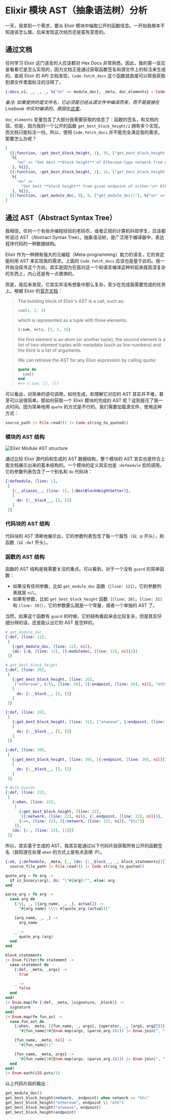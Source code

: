 # Elixir 模块 AST（抽象语法树）分析

一天，我拿到一个需求，要从 Elixir 模块中抽取公开的函数信息。一开始我根本不知道该怎么做。后来发现这次经历还是蛮有意思的。

## 通过文档

任何学习 Elixir 这门语言的人应该都对 Hex Docs 非常熟悉。因此，我的第一反应是看看它是怎么实现的，因为文档正是通过获取函数签名和源文件上的标注来生成的。查阅 Elixir 的 API 文档发现，`Code.fetch_docs` 这个函数就直接可以帮我获取到源文件里面标注的注释了。

```elixir
{:docs_v1, _, _, _, %{"en" => module_doc}, _meta, doc_elements} = Code.fetch_docs(module_or_path)
```

_备注: 如果提供的是文件名，它必须是已经从源文件中编译而来，而不是直接在 Livebook 中实时编译的。原因在[这里](https://elixirforum.com/t/what-is-the-module-name-compiled-in-livebook/49968/2?u=thinkingincrowd)。_

`doc_elements` 变量包含了大部分我需要获取的信息了：函数的签名，和文档内容。但是，因为我的一个公开的函数 `get_best_block_height/2` 拥有多个实现，而文档只能标注一份。所以，使用 `Code.fetch_docs` 并不能完全满足我的需求。那要怎么办呢？

```elixir
[
  {{:function, :get_best_block_height, 1}, 35, ["get_best_block_height(endpoint)"],
   %{
     "en" => "Get best **block height** of Ethereum-type network from given endpoint\n"
   }, %{}},
  {{:function, :get_best_block_height, 2}, 14, ["get_best_block_height(network, endpoint)"],
   %{
     "en" =>
       "Get best **block height** from given endpoint of either:\n* Ethereum\n* Arweave\n\nNot implemented for BTC yet\n"
   }, %{}},
  {{:function, :get_module_doc, 0}, 9, ["get_module_doc()"], %{"en" => "Get module doc\n"}, %{}}
]
```

## 通过 AST（Abstract Syntax Tree）

我相信，任何一个有些许编程经验的老码农，或者正规的计算机科班学生，应该都听说过 AST（Abstract Syntax Tree）。抽象语法树，是广泛用于编译器中，表达程序代码的一种数据结构。

Elixir 作为一种拥有强大的元编程（Meta-programming）能力的语言，它的肯定能利用 AST 来实现我的需求。上面的 `Code.fetch_docs` 应该也是基于此的。我一开始没探寻这个方向，其实是因为在面对这一个和语言编译这种听起来就高深复杂的东西上，内心还是有一点畏惧的。

但是，我后来发现，它其实并没有想象中那么复杂，至少在完成我需要完成的任务上。根据 Elixir 的[官方文档](https://hexdocs.pm/elixir/syntax-reference.html#the-elixir-ast)：

> The building block of Elixir's AST is a call, such as:
> 
> ```elixir
> sum(1, 2, 3)
> ```
> 
> which is represented as a tuple with three elements:
> 
> ```elixir
> {:sum, meta, [1, 2, 3]}
> ```
> 
> the first element is an atom (or another tuple), the second element is a list of two-element tuples with metadata (such as line numbers) and the third is a list of arguments.
> 
> We can retrieve the AST for any Elixir expression by calling quote:
> 
> ```elixir
> quote do
>   sum()
> end
> #=> {:sum, [], []}
> ```

可以看出，对简单的语句调用，如何生成，和理解它对应的 AST 其实并不难，甚至可以说很简单。那如何获取一个 Elixir 模块的完成的 AST 呢？这到是花了我一点时间。因为简单地用 `quote` 的方式是不行的。我们需要加载源文件，使用这种方式：

```elixir
source_path |> File.read!() |> Code.string_to_quoted()
```

### 模块的 AST 结构

![Elixir Module AST structure](https://github.com/kenspirit/blog-cdn-data/raw/master/elixir-module-ast-inspect.png)

通过比较 Elixir 源代码和生成的 AST 数据结构，整个模块的 AST 其实也是符合上面文档展示出来的基本结构的。一个模块的定义其实也是 `:defmodule` 宏的调用。它的参数列表包含了一个别名和 `do` 代码块：

```elixir
{:defmodule, [line: 1],
 [
   {:__aliases__, [line: 1], [:BestBlockHeightGetter]},
   [
     do: {:__block__, [], []}
   ]
 ]}
```

### 代码块的 AST 结构

代码块的 AST 清晰地展示出，它的参数列表包含了每一个属性（以 `:@` 开头），和函数（以 `:def` 开头）。

### 函数的 AST 结构

函数的 AST 结构是我需要关注的重点。可以看到，对于一个没有 `guard` 的简单函数：

* 如果没有任何参数，比如 `get_module_doc` 函数（`[line: 12]`），它的参数列表就是 `nil`。
* 如果有参数，比如 `get_best_block_height` 函数（`[line: 26]`，`[line: 31]` 和 `[line: 39]`），它的参数要么就是一个常量，或者一个单独的 AST 了。

当然，如果这个函数有 `guard` 的时候，它的结构看起来会比较复杂，但是其实仔细分辨的话，还是能认出它的 AST 是怎样的。

```elixir
# get_module_doc
{:def, [line: 12],
 [
   {:get_module_doc, [line: 12], nil},
   [do: {:@, [line: 12], [{:moduledoc, [line: 12], nil}]}]
 ]}

# get_best_block_height
{:def, [line: 26],
 [
   {:get_best_block_height, [line: 26],
    ["ethereum", {:\\, [line: 26], [{:endpoint, [line: 26], nil}, "eth"]}]},
   [
     do: {:__block__, [], []}
   ]
 ]}

{:def, [line: 26],
 [
   {:get_best_block_height, [line: 31], ["arweave", {:endpoint, [line: 26], nil}]},
   [
     do: {:__block__, [], []}
   ]
 ]}

{:def, [line: 39],
 [
   {:get_best_block_height, [line: 39], [{:endpoint, [line: 39], nil}]},
   [
     do: {:__block__, [], []}
   ]
 ]}

# With Guards
{:def, [line: 22],
 [
   {:when, [line: 22],
    [
      {:get_best_block_height, [line: 22],
       [{:network, [line: 22], nil}, {:_endpoint, [line: 22], nil}]},
      {:==, [line: 22], [{:network, [line: 22], nil}, "btc"]}
    ]},
   [do: {:-, [line: 23], [1]}]
 ]}
```

所以，其实基于生成的 AST，我其实能通过以下代码片段获取所有公开的函数签名（我知道在处理 `when` 的方式上是有点丑陋 :P）。

```elixir
{:ok, {:defmodule, _meta, [_, [do: {:__block__, _, block_statements}]]}} =
  source_file_path |> File.read!() |> Code.string_to_quoted()

quote_arg = fn arg ->
  if is_binary(arg), do: "\"#{arg}\"", else: arg
end

parse_arg = fn arg ->
  case arg do
    {:\\, _, [{arg_name, _, _}, actual]} ->
      "#{arg_name} \\\\ #{quote_arg.(actual)}"

    {arg_name, _, _} ->
      arg_name

    _ ->
      quote_arg.(arg)
  end
end

block_statements
|> Enum.filter(fn statement ->
  case statement do
    {:def, _meta, _args} ->
      true

    _ ->
      false
  end
end)
|> Enum.map(fn {:def, _meta, [signature, _block]} ->
  signature
end)
|> Enum.map(fn fun_ast ->
  case fun_ast do
    {:when, _meta, [{fun_name, _, args}, {operator, _, [arg1, arg2]}]} ->
      "#{fun_name}(#{Enum.map(args, &parse_arg.(&1)) |> Enum.join(", ")}) when #{parse_arg.(arg1)} #{operator} #{parse_arg.(arg2)}"

    {fun_name, _meta, nil} ->
      "#{fun_name}()"

    {fun_name, _meta, args} ->
      "#{fun_name}(#{Enum.map(args, &parse_arg.(&1)) |> Enum.join(", ")})"
  end
end)
|> Enum.each(&IO.puts/1)
```

以上代码片段的输出：

```elixir
get_module_doc()
get_best_block_height(network, _endpoint) when network == "btc"
get_best_block_height("ethereum", endpoint \\ "eth")
get_best_block_height("arweave", endpoint)
get_best_block_height(endpoint)
```
